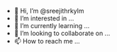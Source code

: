 - 👋 Hi, I’m @sreejithrkylm
- 👀 I’m interested in ...
- 🌱 I’m currently learning ...
- 💞️ I’m looking to collaborate on ...
- 📫 How to reach me ...

<!---
sreejithrkylm/sreejithrkylm is a ✨ special ✨ repository because its `README.md` (this file) appears on your GitHub profile.
You can click the Preview link to take a look at your changes.
--->
